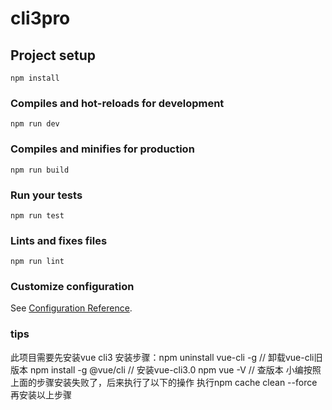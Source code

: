 # cli3pro

## Project setup
```
npm install
```

### Compiles and hot-reloads for development
```
npm run dev
```

### Compiles and minifies for production
```
npm run build
```

### Run your tests
```
npm run test
```

### Lints and fixes files
```
npm run lint
```

### Customize configuration
See [Configuration Reference](https://cli.vuejs.org/config/).

### tips
此项目需要先安装vue cli3
安装步骤：npm uninstall vue-cli -g      // 卸载vue-cli旧版本
npm install -g @vue/cli      // 安装vue-cli3.0
npm vue -V                  // 查版本
小编按照上面的步骤安装失败了，后来执行了以下的操作
执行npm cache clean --force
再安装以上步骤  
